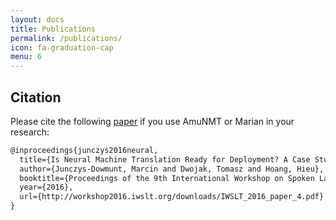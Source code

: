 ```yaml
---
layout: docs
title: Publications
permalink: /publications/
icon: fa-graduation-cap
menu: 6
---
```


## Citation

Please cite the following [paper](http://workshop2016.iwslt.org/downloads/IWSLT_2016_paper_4.pdf) if you use AmuNMT or Marian in your research:

```tex
@inproceedings{junczys2016neural,
  title={Is Neural Machine Translation Ready for Deployment? A Case Study on 30 Translation Directions},
  author={Junczys-Dowmunt, Marcin and Dwojak, Tomasz and Hoang, Hieu},
  booktitle={Proceedings of the 9th International Workshop on Spoken Language Translation (IWSLT), Seattle, WA},
  year={2016},
  url={http://workshop2016.iwslt.org/downloads/IWSLT_2016_paper_4.pdf}
}
```
